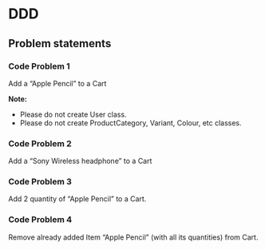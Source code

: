 # DDD

## Problem statements

### Code Problem 1

Add a “Apple Pencil” to a Cart

**Note:**

* Please do not create User class.
* Please do not create ProductCategory, Variant, Colour, etc classes.

### Code Problem 2

Add a “Sony Wireless headphone” to a Cart


### Code Problem 3

Add 2 quantity of “Apple Pencil” to a Cart.


### Code Problem 4

Remove already added Item “Apple Pencil” (with all its quantities) from Cart.
